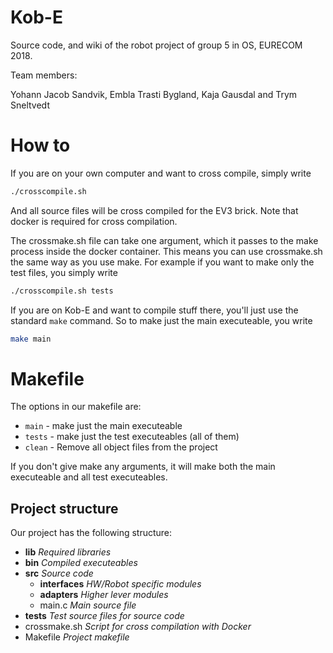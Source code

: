 # Kob-E 
Source code, and wiki of the robot project of group 5 in OS, EURECOM 2018. 

Team members:

Yohann Jacob Sandvik, Embla Trasti Bygland, Kaja Gausdal and Trym Sneltvedt


# How to
If you are on your own computer and want to cross compile, simply write
```bash
./crosscompile.sh
```
And all source files will be cross compiled for the EV3 brick. Note that docker
is required for cross compilation.

The crossmake.sh file can take one argument, which it passes to the make
process inside the docker container. This means you can use crossmake.sh the
same way as you use make. For example if you want to make only the test files,
you simply write
```bash
./crosscompile.sh tests
```

If you are on Kob-E and want to compile stuff there, you'll just use the
standard `make` command. So to make just the main executeable, you write
```bash
make main
```


# Makefile
The options in our makefile are:
- `main` - make just the main executeable
- `tests` - make just the test executeables (all of them)
- `clean` - Remove all object files from the project

If you don't give make any arguments, it will make both the main executeable
and all test executeables.


## Project structure

Our project has the following structure:

- **lib** _Required libraries_
- **bin** _Compiled executeables_
- **src** _Source code_
    - **interfaces** _HW/Robot specific modules_
    - **adapters** _Higher lever modules_
    - main.c _Main source file_
- **tests** _Test source files for source code_
- crossmake.sh _Script for cross compilation with Docker_
- Makefile _Project makefile_

